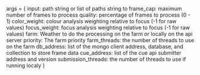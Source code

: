 args = {
    input: path string or list of paths string to frame_cap: maximum number of frames to process
    quality: percentage of frames to process (0 - 1)
    color_weight: colour analysis weighting relative to focus (-1 for raw values) 
    focus_weight: focus analysis weighting relative to focus (-1 for raw values) 
    farm: Weather to do the processing on the farm or locally on the api server
    priority: The farm priority
    farm_threads: the number of threads to use on the farm
    db_address: list of the mongo client address, database, and collection to store frame data
    cue_address: list of the cue api submitter address and version
    submission_threads: the number of threads to use if running localy
}